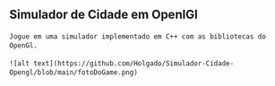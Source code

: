 ## Simulador de Cidade em OpenlGl 

    Jogue em uma simulador implementado em C++ com as bibliotecas do OpenGl.

    ![alt text](https://github.com/Holgado/Simulador-Cidade-Opengl/blob/main/fotoDoGame.png)